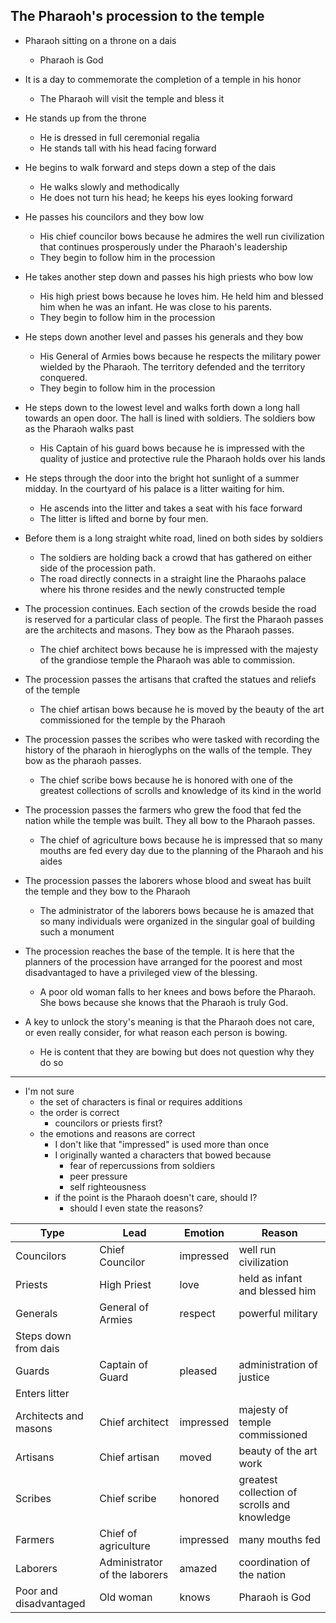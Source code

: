 ## The Pharaoh's procession to the temple

- Pharaoh sitting on a throne on a dais
    - Pharaoh is God
- It is a day to commemorate the completion of a temple in his honor
    - The Pharaoh will visit the temple and bless it
- He stands up from the throne
    - He is dressed in full ceremonial regalia
    - He stands tall with his head facing forward
- He begins to walk forward and steps down a step of the dais
    - He walks slowly and methodically
    - He does not turn his head; he keeps his eyes looking forward
- He passes his councilors and they bow low
    - His chief councilor bows because he admires the well run
      civilization that continues prosperously under the Pharaoh's leadership
    - They begin to follow him in the procession
- He takes another step down and passes his high priests who bow low
    - His high priest bows because he loves him. 
      He held him and blessed him when he was an infant. 
      He was close to his parents.
    - They begin to follow him in the procession
- He steps down another level and passes his generals and they bow
    - His General of Armies bows because he respects the military
      power wielded by the Pharaoh. The territory defended and the territory 
      conquered.
    - They begin to follow him in the procession
- He steps down to the lowest level and walks forth down a long hall towards
  an open door. The hall is lined with soldiers. The soldiers bow as the Pharaoh
  walks past
    - His Captain of his guard bows because he is impressed with the quality
      of justice and protective rule the Pharaoh holds over his lands
- He steps through the door into the bright hot sunlight of a summer midday. 
  In the courtyard of his palace is a litter waiting for him.
    - He ascends into the litter and takes a seat with his face forward
    - The litter is lifted and borne by four men.
- Before them is a long straight white road, lined on both sides by soldiers
    - The soldiers are holding back a crowd that has gathered on either
      side of the procession path.
    - The road directly connects in a straight line the Pharaohs palace where 
      his throne resides and the newly constructed temple
- The procession continues. Each section of the crowds beside the road is reserved 
  for a particular class of people. The first the Pharaoh passes are the architects and masons. They bow as the Pharaoh passes.
    - The chief architect bows because he is impressed with the majesty of the
      grandiose temple the Pharaoh was able to commission.
- The procession passes the artisans that crafted the statues and reliefs of the temple
    - The chief artisan bows because he is moved by the beauty of the art
      commissioned for the temple by the Pharaoh
- The procession passes the scribes who were tasked with recording the history
  of the pharaoh in hieroglyphs on the walls of the temple. They bow as the pharaoh passes.
    - The chief scribe bows because he is honored with one of the greatest
      collections of scrolls and knowledge of its kind in the world
- The procession passes the farmers who grew the food that fed the nation while the
  temple was built. They all bow to the Pharaoh passes.
    - The chief of agriculture bows because he is impressed that so many mouths
      are fed every day due to the planning of the Pharaoh and his aides
- The procession passes the laborers whose blood and sweat has built the temple 
  and they bow to the Pharaoh
    - The administrator of the laborers bows because he is amazed that so many
      individuals were organized in the singular goal of building such a monument
- The procession reaches the base of the temple. It is here that the planners of the
  procession have arranged for the poorest and most disadvantaged to have a privileged view of the blessing.
    - A poor old woman falls to her knees and bows before the Pharaoh. She bows because
      she knows that the Pharaoh is truly God.

- A key to unlock the story's meaning is that the Pharaoh does not care, or even really
  consider, for what reason each person is bowing.
    - He is content that they are bowing but does not question why they do so

---

- I'm not sure 
  - the set of characters is final or requires additions  
  - the order is correct
    - councilors or priests first?
  - the emotions and reasons are correct
    - I don't like that "impressed" is used more than once
    - I originally wanted a characters that bowed because
      - fear of repercussions from soldiers
      - peer pressure
      - self righteousness
    - if the point is the Pharaoh doesn't care, should I?
      - should I even state the reasons?

| Type | Lead | Emotion | Reason |
|---|---|---|---|
| Councilors | Chief Councilor | impressed | well run civilization |
| Priests | High Priest | love | held as infant and blessed him |
| Generals | General of Armies | respect | powerful military |
| Steps down from dais |
| Guards | Captain of Guard | pleased | administration of justice |
| Enters litter |
| Architects and masons| Chief architect | impressed | majesty of temple commissioned |
| Artisans | Chief artisan | moved | beauty of the art work |
| Scribes | Chief scribe | honored | greatest collection of scrolls and knowledge |
| Farmers | Chief of agriculture | impressed | many mouths fed |
| Laborers | Administrator of the laborers | amazed | coordination of the nation |
| Poor and disadvantaged | Old woman | knows | Pharaoh is God |

